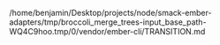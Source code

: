 /home/benjamin/Desktop/projects/node/smack-ember-adapters/tmp/broccoli_merge_trees-input_base_path-WQ4C9hoo.tmp/0/vendor/ember-cli/TRANSITION.md